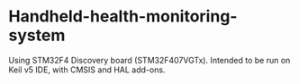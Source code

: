 # Handheld-health-monitoring-system
Using STM32F4 Discovery board (STM32F407VGTx).
Intended to be run on Keil v5 IDE, with CMSIS and HAL add-ons.
